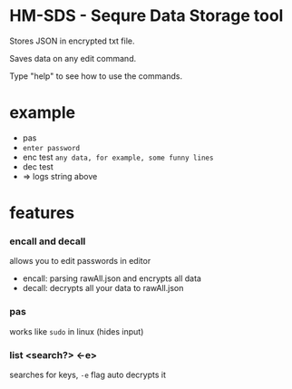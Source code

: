 # HM-SDS - Sequre Data Storage tool

Stores JSON in encrypted txt file.

Saves data on any edit command.

Type "help" to see how to use the commands.

# example
- pas
- `enter password`
- enc test `any data, for example, some funny lines`
- dec test
- => logs string above

# features

### encall and decall

allows you to edit passwords in editor

- encall: parsing rawAll.json and encrypts all data
- decall: decrypts all your data to rawAll.json

### pas

works like `sudo` in linux (hides input)

### list <search?> <-e>

searches for keys, `-e` flag auto decrypts it
